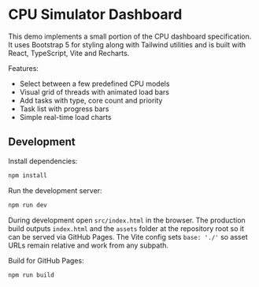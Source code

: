 # CPU Simulator Dashboard

This demo implements a small portion of the CPU dashboard specification. It uses Bootstrap 5 for styling along with Tailwind utilities and is built with React, TypeScript, Vite and Recharts.

Features:

- Select between a few predefined CPU models
- Visual grid of threads with animated load bars
- Add tasks with type, core count and priority
- Task list with progress bars
- Simple real-time load charts

## Development

Install dependencies:

```bash
npm install
```

Run the development server:

```bash
npm run dev
```

During development open `src/index.html` in the browser. The production build outputs `index.html` and the `assets` folder at the repository root so it can be served via GitHub Pages.
The Vite config sets `base: './'` so asset URLs remain relative and work from any subpath.

Build for GitHub Pages:

```bash
npm run build
```
